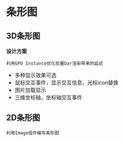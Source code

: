 
# 条形图

## 3D条形图

**设计方案**

    利用GPU Instance优化批量bar渲染带来的延迟

- 多种显示效果可选
- 鼠标交互事件，显示交互信息，光标icon替换
- 图片加载显示
- 三维坐标轴，坐标轴交互事件

## 2D条形图

    利用Image组件编写条形图
